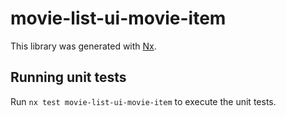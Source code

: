 # movie-list-ui-movie-item

This library was generated with [Nx](https://nx.dev).

## Running unit tests

Run `nx test movie-list-ui-movie-item` to execute the unit tests.
